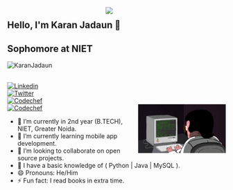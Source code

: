 <img src="https://github-readme-stats.vercel.app/api?username=KaranJadaun&show_icons=true&theme=tokyonight" align='right' width="55%">


## Hello, I'm Karan Jadaun 👋
## Sophomore at NIET
<p align="left"> <img src="https://komarev.com/ghpvc/?username=KaranJadaun" alt="KaranJadaun" /> </p>


<!DOCTYPE html>
<html>
   <head>
   </head>
   <body>
      <br>
      <a href="https://www.linkedin.com/in/karan-jadaun-70154b202/">
         <img alt="Linkedin" src="https://img.shields.io/badge/linkedin-%230077B5.svg?&style=for-the-badge&logo=linkedin&logoColor=white"
         width=100" height="27">
      </a>
   </body>
</html>


<!DOCTYPE html>
<html>
   <head>
   </head>
   <body>
      <br>
      <a href="https://twitter.com/Karan_jadaun__">
         <img alt="Twitter" src="https://img.shields.io/badge/twitter-%231DA1F2.svg?&style=for-the-badge&logo=twitter&logoColor=white"
         width=100" height="27">
      </a>
   </body>
</html>


<!DOCTYPE html>
<html>
   <head>
   </head>
   <body>
      <br>
      <a href="https://www.instagram.com/karan_jadaun__">
         <img alt="Codechef" src="https://upload.wikimedia.org/wikipedia/commons/thumb/a/a5/Instagram_icon.png/600px-Instagram_icon.png"
         width=55" height="55">
      </a>
   </body>
</html>

<!DOCTYPE html>
<html>
   <head>
   </head>
   <body>
      <br>
      <a href="https://www.codechef.com/users/karanjadaun22">
         <img alt="Codechef" src="https://upload.wikimedia.org/wikipedia/en/thumb/7/7b/Codechef%28new%29_logo.svg/1200px-Codechef%28new%29_logo.svg.png"
         width=100" height="30">
      </a>
   </body>
</html>
                       
<img src="./1_IRFhWNqusUWbTsB1hQXhrQ.gif" alt="coder-boy" width="40%" height="40%" align="right">


- 🔭 I’m currently in 2nd year (B.TECH), NIET, Greater Noida.
- 🌱 I’m currently learning mobile app development. 
- 👯 I’m looking to collaborate on open source projects.
- 🤔 I have a basic knowledge of ( Python | Java | MySQL ).
- 😄 Pronouns: He/Him
- ⚡ Fun fact: I read books in extra time.
